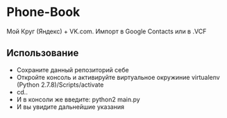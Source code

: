 Phone-Book
==========

Мой Круг (Яндекс) + VK.com. Импорт в Google Contacts или в .VCF

## Использование

- Сохраните данный репозиторий себе
- Откройте консоль и активируйте виртуальное окружиние virtualenv (Python 2.7.8)/Scripts/activate
- cd..
- И в консоли же введите: python2 main.py
- И вы увидите дальнейшие указания
